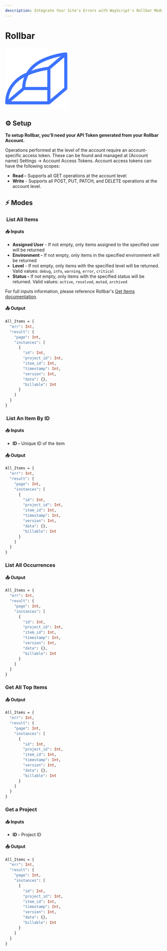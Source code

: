 ```yaml
---
description: Integrate Your Site's Errors with WayScript's Rollbar Module
---
```


# Rollbar

![Proactively discover, predict, and remediate errors with real-time, AI-assisted workflows](../../.gitbook/assets/rollbar_vector_logo.png)

## ⚙ **Setup** <a id="setup"></a>

**To setup Rollbar, you'll need your API Token generated from your Rollbar Account.**

Operations performed at the level of the account require an account-specific access token. These can be found and managed at {Account name} Settings -&gt; Account Access Tokens. Account access tokens can have the following scopes:

* **Read -** Supports all GET operations at the account level
* **Write** - Supports all POST, PUT, PATCH, and DELETE operations at the account level.

## **​**⚡ **Modes** <a id="modes"></a>

### ​ List All Items <a id="get-health-check-events-for-a-load-balancer"></a>

#### 📥 Inputs <a id="inputs"></a>

* **Assigned User** - If not empty, only items assigned to the specified user will be returned
* **Environment -** If not empty, only items in the specified environment will be returned
* **Level** - If not empty, only items with the specified level will be returned. Valid values: `debug`, `info`, `warning`, `error`, `critical`
* **Status -**  If not empty, only items with the specified status will be returned. Valid values: `active`, `resolved`, `muted`, `archived`

For full inputs information, please reference Rollbar's [Get Items documentation](https://explorer.docs.rollbar.com/#operation/list-all-items).

####  📤 Output <a id="output"></a>

```graphql
All_Items = {
  "err": Int,
  "result": {
    "page": Int,
    "instances": [
      {
        "id": Int,
        "project_id": Int,
        "item_id": Int,
        "timestamp": Int,
        "version": Int,
        "data": {},
        "billable": Int
      }
    ]
  }
} 
```



### ​ List An Item By ID <a id="get-health-check-events-for-a-load-balancer"></a>

#### 📥 Inputs <a id="inputs"></a>

* **ID -** Unique ID of the item

####  📤 Output <a id="output"></a>

```graphql
All_Items = {
  "err": Int,
  "result": {
    "page": Int,
    "instances": [
      {
        "id": Int,
        "project_id": Int,
        "item_id": Int,
        "timestamp": Int,
        "version": Int,
        "data": {},
        "billable": Int
      }
    ]
  }
} 
```



### List All Occurrences <a id="get-health-check-events-for-a-load-balancer"></a>

####  📤 Output <a id="output"></a>

```graphql
All_Items = {
  "err": Int,
  "result": {
    "page": Int,
    "instances": [
      {
        "id": Int,
        "project_id": Int,
        "item_id": Int,
        "timestamp": Int,
        "version": Int,
        "data": {},
        "billable": Int
      }
    ]
  }
} 
```



### Get All Top Items <a id="get-health-check-events-for-a-load-balancer"></a>

####  📤 Output <a id="output"></a>

```graphql
All_Items = {
  "err": Int,
  "result": {
    "page": Int,
    "instances": [
      {
        "id": Int,
        "project_id": Int,
        "item_id": Int,
        "timestamp": Int,
        "version": Int,
        "data": {},
        "billable": Int
      }
    ]
  }
} 
```



### Get a Project <a id="get-health-check-events-for-a-load-balancer"></a>

#### 📥 Inputs <a id="inputs"></a>

* **ID -** Project ID

####  📤 Output <a id="output"></a>

```graphql
All_Items = {
  "err": Int,
  "result": {
    "page": Int,
    "instances": [
      {
        "id": Int,
        "project_id": Int,
        "item_id": Int,
        "timestamp": Int,
        "version": Int,
        "data": {},
        "billable": Int
      }
    ]
  }
} 
```

